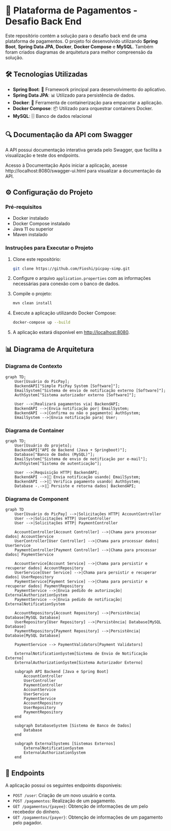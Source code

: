 # 🚀 Plataforma de Pagamentos - Desafio Back End

Este repositório contém a solução para o desafio back end de uma plataforma de pagamentos. O projeto foi desenvolvido utilizando **Spring Boot**, **Spring Data JPA**, **Docker**, **Docker Compose** e **MySQL**. Também foram criados diagramas de arquitetura para melhor compreensão da solução.

## 🛠️ Tecnologias Utilizadas

- **Spring Boot**: 🚀 Framework principal para desenvolvimento do aplicativo.
- **Spring Data JPA**: 📊 Utilizado para persistência de dados.
- **Docker**: 🐳 Ferramenta de containerização para empacotar a aplicação.
- **Docker Compose**: 📦 Utilizado para orquestrar containers Docker.
- **MySQL**: 🗄️ Banco de dados relacional

## 🔍 Documentação da API com Swagger
A API possui documentação interativa gerada pelo Swagger, que facilita a visualização e teste dos endpoints.

Acesso à Documentação
Após iniciar a aplicação, acesse http://localhost:8080/swagger-ui.html para visualizar a documentação da API.

## ⚙️ Configuração do Projeto

### Pré-requisitos

- Docker instalado
- Docker Compose instalado
- Java 11 ou superior
- Maven instalado

### Instruções para Executar o Projeto

1. Clone este repositório:
    ```sh
    git clone https://github.com/Fioshi/picpay-simp.git
    ```

2. Configure o arquivo `application.properties` com as informações necessárias para conexão com o banco de dados.

3. Compile o projeto:
    ```sh
    mvn clean install
    ```

4. Execute a aplicação utilizando Docker Compose:
    ```sh
    docker-compose up --build
    ```

5. A aplicação estará disponível em [http://localhost:8080](http://localhost:8080).

## 📊 Diagrama de Arquitetura

### Diagrama de Contexto
```mermaid
graph TD;
    User[Usuário do PicPay];
    BackendAPI["Simple PicPay System [Software]"];
    EmailSystem["Sistema de envio de notificação externo [Software]"];
    AuthSystem["Sistema autorizador externo [Software]"];

    User -->|Realizará pagamentos via| BackendAPI;
    BackendAPI -->|Envia notificação por| EmailSystem;
    BackendAPI -->|Confirma ou não o pagamento| AuthSystem;
    EmailSystem -->|Envia notificação para| User;
```

### Diagrama de Container
```mermaid
graph TD;
    User[Usuário do projeto];
    BackendAPI["API de Backend (Java + Springboot)"];
    Database["Banco de Dados (MySQL)"];
    EmailSystem["Sistema de envio de notificação por e-mail"];
    AuthSystem["Sistema de autenticação"];

    User -->|Requisição HTTP| BackendAPI;
    BackendAPI -->|📧 Envia notificação usando| EmailSystem;
    BackendAPI -->|🔐 Verifica pagamento usando| AuthSystem;
    Database -.->|📂 Persiste e retorna dados| BackendAPI;
````

### Diagrama de Component
```mermaid
graph TD
    User[Usuário do PicPay] -->|Solicitações HTTP| AccountController
    User -->|Solicitações HTTP| UserController
    User -->|Solicitações HTTP| PaymentController

    AccountController[Account Controller] -->|Chama para processar dados| AccountService
    UserController[User Controller] -->|Chama para processar dados| UserService
    PaymentController[Payment Controller] -->|Chama para processar dados| PaymentService

    AccountService[Account Service] -->|Chama para persistir e recuperar dados| AccountRepository
    UserService[User Service] -->|Chama para persistir e recuperar dados| UserRepository
    PaymentService[Payment Service] -->|Chama para persistir e recuperar dados| PaymentRepository
    PaymentService -->|Envia pedido de autorização| ExternalAuthorizationSystem
    PaymentService -->|Envia pedido de notificação| ExternalNotificationSystem

    AccountRepository[Account Repository] -->|Persistência| Database[MySQL Database]
    UserRepository[User Repository] -->|Persistência| Database[MySQL Database]
    PaymentRepository[Payment Repository] -->|Persistência| Database[MySQL Database]

    PaymentService --> PaymentValidators[Payment Validators]

    ExternalNotificationSystem[Sistema de Envio de Notificação Externo]
    ExternalAuthorizationSystem[Sistema Autorizador Externo]

    subgraph API Backend [Java e Spring Boot]
        AccountController
        UserController
        PaymentController
        AccountService
        UserService
        PaymentService
        AccountRepository
        UserRepository
        PaymentRepository
    end

    subgraph DatabaseSystem [Sistema de Banco de Dados]
        Database
    end

    subgraph ExternalSystems [Sistemas Externos]
        ExternalNotificationSystem
        ExternalAuthorizationSystem
    end
```

## 🔗 Endpoints

A aplicação possui os seguintes endpoints disponíveis:

- `POST /user`: Criação de um novo usuário e conta.
- `POST /pagamentos`: Realização de um pagamento.
- `GET /pagamentos/{payee}`: Obtenção de informações de um pelo recebedor do dinhero.
- `GET /pagamentos/{payer}`: Obtenção de informações de um pagamento pelo pagador.
